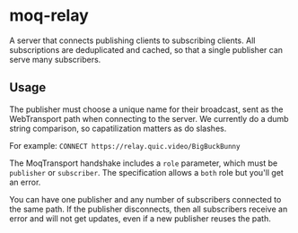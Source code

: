 # moq-relay

A server that connects publishing clients to subscribing clients.
All subscriptions are deduplicated and cached, so that a single publisher can serve many subscribers.

## Usage

The publisher must choose a unique name for their broadcast, sent as the WebTransport path when connecting to the server.
We currently do a dumb string comparison, so capatilization matters as do slashes.

For example: `CONNECT https://relay.quic.video/BigBuckBunny`

The MoqTransport handshake includes a `role` parameter, which must be `publisher` or `subscriber`.
The specification allows a `both` role but you'll get an error.

You can have one publisher and any number of subscribers connected to the same path.
If the publisher disconnects, then all subscribers receive an error and will not get updates, even if a new publisher reuses the path.
